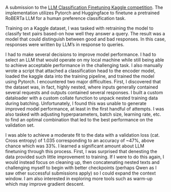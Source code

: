 A submission to the [LLM Classification Finetuning Kaggle competition](https://www.kaggle.com/competitions/llm-classification-finetuning/overview). The implementation utilizes Pytorch and Huggingface to finetune a pretrained RoBERTa LLM for a human preference classification task.

Training on a Kaggle dataset, I was tasked with retraining the model to classify text pairs based-on how well they answer a query. The result was a model that could distinguish between good and bad responses. In this case, responses were written by LLM’s in response to queries.

I had to make several decisions to improve model performance. I had to select an LLM that would operate on my local machine while still being able to achieve acceptable performance in the challenging task. I also manually wrote a script that attached a classification head to the encoder model, loaded the kaggle data into the training pipeline, and trained the model using Pytorch. I encountered two major difficulties. First, I discovered that the dataset was, in fact, highly nested, where inputs generally contained several requests and outputs contained several responses. I built a custom dataloader with a custom collate function to unpack nested training data during batching. Unfortunately, I found this was unable to generate improved model performance, at least in the first handful of attempts. I was also tasked with adjusting hyperparameters, batch size, learning rate, etc. to find an optimal combination that led to the best performance on the validation set.

I was able to achieve a moderate fit to the data with a validation loss (cat. Cross entropy) of 1.035 corresponding to an accuracy of ~47%, above chance which was 33%. I learned a significant amount about LLM finetuning through this process. First, I was surprised that denesting the data provided such little improvement to training. If I were to do this again, I would instead focus on cleaning up, then concatenating nested texts and challenging myself to begin with better checkpoints (perhaps Qwen as I saw other successful submissions apply) so I could expand the context window. I am also interested in exploring more tools such as warm-up which may improve gradient descent.

